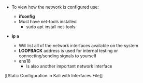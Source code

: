 - To view how the network is configured use:
	- **ifconfig**
	- Must have net-tools installed 
		- sudo apt install net-tools

- **ip a**
	- Will list all of the network interfaces available on the system
	- **LOOPBACK** address is used for internal testing or connecting/sending signals to yourself
	- ens18 
		- Is also another important network interface 

[[Static Configuration in Kali with Interfaces File]]